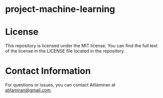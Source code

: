 # project-machine-learning

# License
This repository is licensed under the MIT license. You can find the full text of the license in the LICENSE file located in the repository.

# Contact Information
For questions or issues, you can contact Atilamiran at atilamiran@gmail.com.
